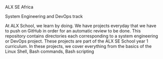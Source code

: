 ALX SE Africa

System Engineering and DevOps track


At ALX School, we learn by doing. We have projects everyday that we have to push on GitHub in order for an automatic review to be done. This repository contains directories each corresponding to a system engineering or DevOps project. These projects are part of the ALX SE School year 1 curriculum. In these projects, we cover everything from the basics of the Linux Shell, Bash commands, Bash scripting
